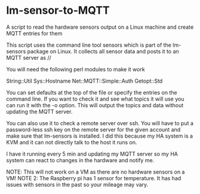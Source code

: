 # lm-sensor-to-MQTT
A script to read the hardware sensors output on a Linux machine and create MQTT entries for them

This script uses the command line tool sensors which is part of the lm-sensors package on Linux. It collects all sensor data and posts it to an MQTT server as <hostname>/<Adapter>/<Sensor>
  
You will need the following perl modules to make it work

String::Util
Sys::Hostname
Net::MQTT::Simple::Auth
Getopt::Std

You can set defaults at the top of the file or specify the entries on the command line. If you want to check it and see what topics it will use you can run it with the -o option. This will output the topics and data without updating the MQTT server. 

You can also use it to check a remote server over ssh. You will have to put a password-less ssh key on the remote server for the given account and make sure that lm-sensors is installed. I did this because my HA system is a KVM and it can not directly talk to the host it runs on.

I have it running every 5 min and updating my MQTT server so my HA system can react to changes in the hardware and notify me.

NOTE: This will not work on a VM as there are no hardware sensors on a VM!
NOTE 2: The Raspberry pi has 1 sensor for temperature. It has had issues with sensors in the past so your mileage may vary. 
